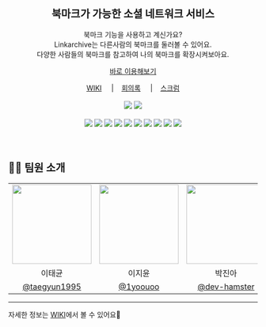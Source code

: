 <div align="center">
    <br />
    <h2>북마크가 가능한 소셜 네트워크 서비스</h2>
    <p>
        북마크 기능을 사용하고 계신가요?<br />
        Linkarchive는 다른사람의 북마크를 둘러볼 수 있어요. <br />
        다양한 사람들의 북마크를 참고하여 나의 북마크를 확장시켜보아요.
    </p>
    <p>
        <a href="https://www.link-archive.com/" target="_blank">바로 이용해보기</a>
    </p>
    <a href="https://github.com/linkarchive/LinkArchive/wiki" target="_blank">WIKI</a> &nbsp; &nbsp; |&nbsp; &nbsp; 
    <a href="https://github.com/linkarchive/LinkArchive/wiki/2023%E2%80%9004%E2%80%9019-%ED%9A%8C%EC%9D%98%EB%A1%9D" target="_blank">회의록</a> &nbsp; &nbsp; |&nbsp; &nbsp;
    <a href="https://github.com/linkarchive/LinkArchive/wiki/2023%E2%80%9007%E2%80%9004-%EC%8A%A4%ED%81%AC%EB%9F%BC" target="_blank">스크럼</a>
    <br /><br />
    <img src="https://hits.seeyoufarm.com/api/count/incr/badge.svg?url=https%3A%2F%2Fgithub.com%2Flinkarchive%2FFront-End&count_bg=%238F84ED&title_bg=%23555555&icon=&icon_color=%23E7E7E7&title=hits&edge_flat=false"/></a>
    <img src="https://img.shields.io/badge/release-1.0.0-8F84ED"> 
    <br /><br />
    <img src="https://img.shields.io/badge/next.js-13.3.4-black?logo=next.js">
    <img src="https://img.shields.io/badge/TypeScript-5.0.4-%23007ACC?logo=typescript">
    <img src="https://img.shields.io/badge/React-18.2.0-%2361DAFB?logo=react">
    <img src="https://img.shields.io/badge/Redux-4.2.1-%23764ABC?logo=redux">
    <img src="https://img.shields.io/badge/Axios-1.4.0-%23A33A3A">
    <img src="https://img.shields.io/badge/Styled--components-5.3.10-%23DB7093?logo=styled-components">
    <img src="https://img.shields.io/badge/React--query-4.29.5-%2320232a">
    <img src="https://img.shields.io/badge/ESLint-8.14.0-%234B32C3?logo=eslint">
    <img src="https://img.shields.io/badge/Prettier-2.6.2-%23F7B93E?logo=prettier">
    <img src="https://img.shields.io/badge/Vercel-%23000000?logo=vercel">

</div>
<br /><br />




<!-- ## 🚀 프로젝트 소개 -->

<!-- <img src="https://i.imgur.com/j5kF45V.png" />

 🎨 <b>게임 설명</b>
> 1. **나만의 단어를 만들어요!**  
게임이 시작하면 모든 유저는 다른 사람이 그릴 단어를 써서 제출해요.  
> 2. **그림을 그려봐요!**  
다른 유저가 제출한 독특한 단어를 그림으로 묘사해요.  
> 3. **무슨 그림인가요?**  
다른 유저가 무엇을 그렸는지 맞추어봐요.  
> 4. **짜잔! 나만의 단어가 어떻게 변했을까요?**  
내가 적은 단어가 여러 유저를 거쳐 어떻게 바뀌었는지 다같이 확인해봐요.

<br /> -->

<!-- ## 🛠 주요 기능 -->

 <!-- <table>
    <tr>
      <td align="center">메인</td>
      <td align="center">게임 로비</td>
    </tr>
    <tr>
      <td align="center"><img src="https://user-images.githubusercontent.com/68578916/208236070-54e9dd7b-b759-431a-a45e-855603a3ad32.png" width="500" /></td>
      <td align="center"><img src="https://i.imgur.com/jmaE5tl.png" /></td>
    </tr>
    <tr>
      <td align="center">그림 보고 답하기</td>
      <td align="center">단어 보고 그리기</td>
    </tr>
    <tr>
      <td align="center"><img src="https://i.imgur.com/SytOLd2.png" /></td>
      <td align="center"><img src="https://i.imgur.com/nlhj1R5.pngg" /></td>
    </tr>
    <tr>
      <td align="center">게임 결과 확인</td>
      <td align="center">어드민 페이지</td>
    </tr>
    <tr>
      <td align="center"><img src="https://i.imgur.com/i9v2reE.png" /></td>
      <td align="center"><img src="https://user-images.githubusercontent.com/33686751/208235589-d43b71f0-e0d9-461b-bdea-6a39a56f2431.png" /></td>
    </tr>
 </table> -->

<!-- <h2>⚙️ 인프라 구조</h2> -->

<!-- <img src="https://user-images.githubusercontent.com/33686751/207779000-5deeaae6-4ac2-426b-86cf-223d4bfe7b2e.png" width="800" />
<img src="https://user-images.githubusercontent.com/33686751/207778406-66108b03-ad69-41e8-ae9c-0c8b4aeaa2c5.png" width="800" /> -->

<h2>🧑‍💻 팀원 소개</h2>
  <table>
    <tr>
      <td align="center"><img src="https://github.com/taegyun1995.png" width="160"></td>
      <td align="center"><img src="https://github.com/1yoouoo.png" width="160"></td>
      <td align="center"><img src="https://github.com/dev-hamster.png" width="160"></td>
      <td align="center"><img src="https://github.com/esubine.png" width="160"></td>
    </tr>
    <tr>
      <td align="center">이태균</td>
      <td align="center">이지윤</td>
      <td align="center">박진아</td>
      <td align="center">이수빈</td>
    </tr>
    <tr>
      <td align="center"><a href="https://github.com/taegyun1995" target="_blank">@taegyun1995</a></td>
      <td align="center"><a href="https://github.com/1yoouoo" target="_blank" width="160">@1yoouoo</a></td>
      <td align="center"><a href="https://github.com/dev-hamster" target="_blank">@dev-hamster</a></td>
      <td align="center"><a href="https://github.com/esubine" target="_blank">@esubine</a></td>
    </tr>
  </table>
  
  
  ---
자세한 정보는 [WIKI](https://github.com/linkarchive/LinkArchive/wiki)에서 볼 수 있어요📝
